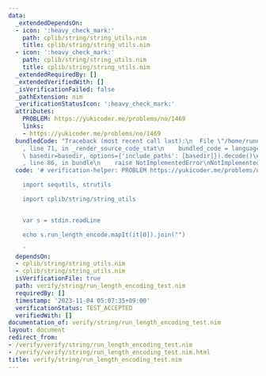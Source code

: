```yaml
---
data:
  _extendedDependsOn:
  - icon: ':heavy_check_mark:'
    path: cplib/string/string_utils.nim
    title: cplib/string/string_utils.nim
  - icon: ':heavy_check_mark:'
    path: cplib/string/string_utils.nim
    title: cplib/string/string_utils.nim
  _extendedRequiredBy: []
  _extendedVerifiedWith: []
  _isVerificationFailed: false
  _pathExtension: nim
  _verificationStatusIcon: ':heavy_check_mark:'
  attributes:
    PROBLEM: https://yukicoder.me/problems/no/1469
    links:
    - https://yukicoder.me/problems/no/1469
  bundledCode: "Traceback (most recent call last):\n  File \"/home/runner/.local/lib/python3.10/site-packages/onlinejudge_verify/documentation/build.py\"\
    , line 71, in _render_source_code_stat\n    bundled_code = language.bundle(stat.path,\
    \ basedir=basedir, options={'include_paths': [basedir]}).decode()\n  File \"/home/runner/.local/lib/python3.10/site-packages/onlinejudge_verify/languages/nim.py\"\
    , line 86, in bundle\n    raise NotImplementedError\nNotImplementedError\n"
  code: '# verification-helper: PROBLEM https://yukicoder.me/problems/no/1469

    import sequtils, strutils

    import cplib/string/string_utils


    var s = stdin.readLine

    echo s.run_length_encode.mapIt(it[0]).join("")

    '
  dependsOn:
  - cplib/string/string_utils.nim
  - cplib/string/string_utils.nim
  isVerificationFile: true
  path: verify/string/run_length_encoding_test.nim
  requiredBy: []
  timestamp: '2023-11-04 05:07:35+09:00'
  verificationStatus: TEST_ACCEPTED
  verifiedWith: []
documentation_of: verify/string/run_length_encoding_test.nim
layout: document
redirect_from:
- /verify/verify/string/run_length_encoding_test.nim
- /verify/verify/string/run_length_encoding_test.nim.html
title: verify/string/run_length_encoding_test.nim
---
```


